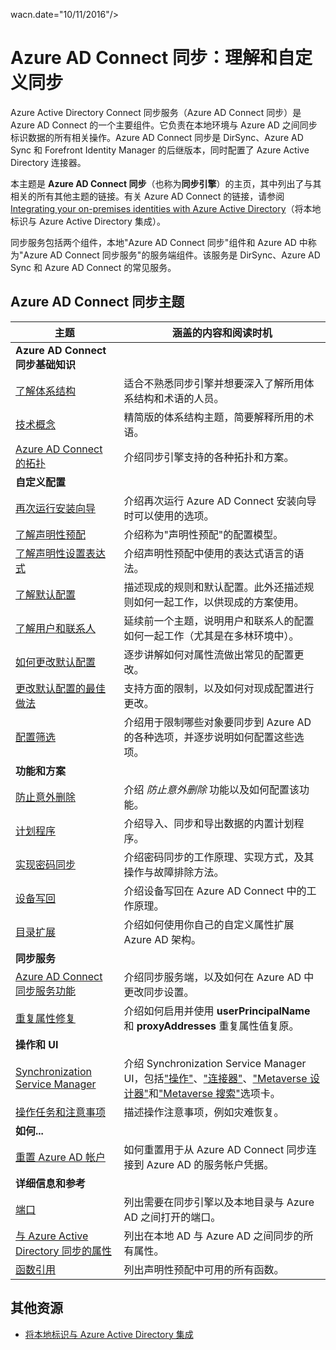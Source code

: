 <properties
	pageTitle="Azure AD Connect 同步：理解和自定义同步 | Azure"
	description="介绍 Azure AD Connect 同步的工作原理以及如何自定义。"
	services="active-directory"
	documentationCenter=""
	authors="andkjell"
	manager="femila"
	editor=""/>

<tags
	ms.service="active-directory"
	ms.workload="identity"
	ms.tgt_pltfrm="na"
	ms.devlang="na"
	ms.topic="article"
	ms.date="08/29/2016"
	ms.author="markusvi;andkjell"
   wacn.date="10/11/2016"/>
	wacn.date="10/11/2016"/>


# Azure AD Connect 同步：理解和自定义同步
Azure Active Directory Connect 同步服务（Azure AD Connect 同步）是 Azure AD Connect 的一个主要组件。它负责在本地环境与 Azure AD 之间同步标识数据的所有相关操作。Azure AD Connect 同步是 DirSync、Azure AD Sync 和 Forefront Identity Manager 的后继版本，同时配置了 Azure Active Directory 连接器。

本主题是 **Azure AD Connect 同步**（也称为**同步引擎**）的主页，其中列出了与其相关的所有其他主题的链接。有关 Azure AD Connect 的链接，请参阅 [Integrating your on-premises identities with Azure Active Directory](/documentation/articles/active-directory-aadconnect/)（将本地标识与 Azure Active Directory 集成）。

同步服务包括两个组件，本地"Azure AD Connect 同步"组件和 Azure AD 中称为"Azure AD Connect 同步服务"的服务端组件。该服务是 DirSync、Azure AD Sync 和 Azure AD Connect 的常见服务。

## Azure AD Connect 同步主题

主题 | 涵盖的内容和阅读时机
----- | -----
**Azure AD Connect 同步基础知识** |
[了解体系结构](/documentation/articles/active-directory-aadconnectsync-understanding-architecture/) | 适合不熟悉同步引擎并想要深入了解所用体系结构和术语的人员。
[技术概念](/documentation/articles/active-directory-aadconnectsync-technical-concepts/) | 精简版的体系结构主题，简要解释所用的术语。
[Azure AD Connect 的拓扑](/documentation/articles/active-directory-aadconnect-topologies/) | 介绍同步引擎支持的各种拓扑和方案。
**自定义配置** |
[再次运行安装向导](/documentation/articles/active-directory-aadconnectsync-installation-wizard/) | 介绍再次运行 Azure AD Connect 安装向导时可以使用的选项。
[了解声明性预配](/documentation/articles/active-directory-aadconnectsync-understanding-declarative-provisioning/)| 介绍称为"声明性预配"的配置模型。
[了解声明性设置表达式](/documentation/articles/active-directory-aadconnectsync-understanding-declarative-provisioning-expressions/) | 介绍声明性预配中使用的表达式语言的语法。
[了解默认配置](/documentation/articles/active-directory-aadconnectsync-understanding-default-configuration/)| 描述现成的规则和默认配置。此外还描述规则如何一起工作，以供现成的方案使用。
[了解用户和联系人](/documentation/articles/active-directory-aadconnectsync-understanding-users-and-contacts/) | 延续前一个主题，说明用户和联系人的配置如何一起工作（尤其是在多林环境中）。
[如何更改默认配置](/documentation/articles/active-directory-aadconnectsync-change-the-configuration/) | 逐步讲解如何对属性流做出常见的配置更改。
[更改默认配置的最佳做法](/documentation/articles/active-directory-aadconnectsync-best-practices-changing-default-configuration/) | 支持方面的限制，以及如何对现成配置进行更改。
[配置筛选](/documentation/articles/active-directory-aadconnectsync-configure-filtering/) | 介绍用于限制哪些对象要同步到 Azure AD 的各种选项，并逐步说明如何配置这些选项。
**功能和方案** |
[防止意外删除](/documentation/articles/active-directory-aadconnectsync-feature-prevent-accidental-deletes/) | 介绍 *防止意外删除* 功能以及如何配置该功能。
[计划程序](/documentation/articles/active-directory-aadconnectsync-feature-scheduler/) | 介绍导入、同步和导出数据的内置计划程序。
[实现密码同步](/documentation/articles/active-directory-aadconnectsync-implement-password-synchronization/) | 介绍密码同步的工作原理、实现方式，及其操作与故障排除方法。
[设备写回](/documentation/articles/active-directory-aadconnect-feature-device-writeback/) | 介绍设备写回在 Azure AD Connect 中的工作原理。
[目录扩展](/documentation/articles/active-directory-aadconnectsync-feature-directory-extensions/) | 介绍如何使用你自己的自定义属性扩展 Azure AD 架构。
**同步服务** |
[Azure AD Connect 同步服务功能](/documentation/articles/active-directory-aadconnectsyncservice-features/) | 介绍同步服务端，以及如何在 Azure AD 中更改同步设置。
[重复属性修复](/documentation/articles/active-directory-aadconnectsyncservice-duplicate-attribute-resiliency/) | 介绍如何启用并使用 **userPrincipalName** 和 **proxyAddresses** 重复属性值复原。
**操作和 UI** |
[Synchronization Service Manager](/documentation/articles/active-directory-aadconnectsync-service-manager-ui/) | 介绍 Synchronization Service Manager UI，包括["操作"](/documentation/articles/active-directory-aadconnectsync-service-manager-ui-operations/)、["连接器"](/documentation/articles/active-directory-aadconnectsync-service-manager-ui-connectors/)、["Metaverse 设计器"](/documentation/articles/active-directory-aadconnectsync-service-manager-ui-mvdesigner/)和["Metaverse 搜索"](/documentation/articles/active-directory-aadconnectsync-service-manager-ui-mvsearch/)选项卡。
[操作任务和注意事项](/documentation/articles/active-directory-aadconnectsync-operations/) | 描述操作注意事项，例如灾难恢复。
**如何...** |
[重置 Azure AD 帐户](/documentation/articles/active-directory-aadconnectsync-howto-azureadaccount/) | 如何重置用于从 Azure AD Connect 同步连接到 Azure AD 的服务帐户凭据。
**详细信息和参考** |
[端口](/documentation/articles/active-directory-aadconnect-ports/) | 列出需要在同步引擎以及本地目录与 Azure AD 之间打开的端口。
[与 Azure Active Directory 同步的属性](/documentation/articles/active-directory-aadconnectsync-attributes-synchronized/) | 列出在本地 AD 与 Azure AD 之间同步的所有属性。
[函数引用](/documentation/articles/active-directory-aadconnectsync-functions-reference/) | 列出声明性预配中可用的所有函数。

## 其他资源

* [将本地标识与 Azure Active Directory 集成](/documentation/articles/active-directory-aadconnect/)

<!---HONumber=Mooncake_0926_2016-->
